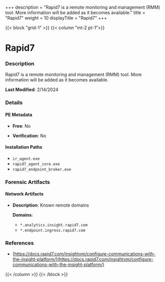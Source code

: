 +++
description = "Rapid7 is a remote monitoring and management (RMM) tool. More information will be added as it becomes available."
title = "Rapid7"
weight = 10
displayTitle = "Rapid7"
+++


{{< block "grid-1" >}}
{{< column "mt-2 pt-1">}}

# Rapid7


### Description

Rapid7 is a remote monitoring and management (RMM) tool. More information will be added as it becomes available.



**Last Modified**: 2/14/2024

### Details


#### PE Metadata


- **Free**: No

- **Verification**: No




#### Installation Paths
- `ir_agent.exe`
- `rapid7_agent_core.exe`
- `rapid7_endpoint_broker.exe`

### Forensic Artifacts




#### Network Artifacts

- **Description**: Known remote domains

  **Domains**:
    - `*.analytics.insight.rapid7.com`
    - `*.endpoint.ingress.rapid7.com`





### References
- [https://docs.rapid7.com/insightvm/configure-communications-with-the-insight-platform/](https://docs.rapid7.com/insightvm/configure-communications-with-the-insight-platform/)



{{< /column >}}
{{< /block >}}
